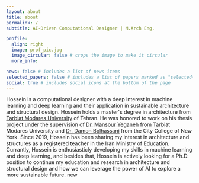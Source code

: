 ```yaml
---
layout: about
title: about
permalink: /
subtitle: AI-Driven Computational Designer | M.Arch Eng.

profile:
  align: right
  image: prof_pic.jpg
  image_circular: false # crops the image to make it circular
  more_info: 

news: false # includes a list of news items
selected_papers: false # includes a list of papers marked as "selected={true}"
social: true # includes social icons at the bottom of the page
---
```




Hossein is a computational designer with a deep interest in machine learning and deep learning and their application in sustainable architecture and structural design. Hossein holds a master's degree in architecture from [Tarbiat Modares University](https://en.modares.ac.ir/) of Tehran. He was honored to work on his thesis project under the supervision of [Dr. Mansour Yeganeh](https://www.modares.ac.ir/en-pro/academic_staff/yeganeh) from Tarbiat Modares University and [Dr. Damon Bolhassani](https://ssa.ccny.cuny.edu/blog/people/damon-bolhassani/) from the City College of New York. Since 2019, Hossein has been sharing my interest in architecture and structures as a registered teacher in the Iran Ministry of Education. Currantly, Hossein is enthusiasticly developing my skills in machine learning and deep learning, and besides that, Hossein is actively looking for a Ph.D. position to continue my education and research in architecture and structural design and how we can leverage the power of AI to explore a more sustainable future.
new
